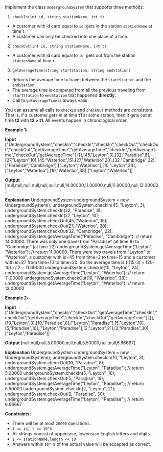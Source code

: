 
Implement the class  `UndergroundSystem`  that supports three methods:

1. `checkIn(int id, string stationName, int t)`

-   A customer with id card equal to  `id`, gets in the station  `stationName`  at time  `t`.
-   A customer can only be checked into one place at a time.

2. `checkOut(int id, string stationName, int t)`

-   A customer with id card equal to  `id`, gets out from the station  `stationName`  at time  `t`.

3. `getAverageTime(string startStation, string endStation)`

-   Returns the average time to travel between the  `startStation`  and the  `endStation`.
-   The average time is computed from all the previous traveling from  `startStation`  to  `endStation`  that happened  **directly**.
-   Call to  `getAverageTime`  is always valid.

You can assume all calls to  `checkIn`  and  `checkOut`  methods are consistent. That is, if a customer gets in at time  **t1**  at some station, then it gets out at time  **t2**  with  **t2  > t1**. All events happen in chronological order.

**Example 1:**

**Input**
["UndergroundSystem","checkIn","checkIn","checkIn","checkOut","checkOut","checkOut","getAverageTime","getAverageTime","checkIn","getAverageTime","checkOut","getAverageTime"]
[[],[45,"Leyton",3],[32,"Paradise",8],[27,"Leyton",10],[45,"Waterloo",15],[27,"Waterloo",20],[32,"Cambridge",22],["Paradise","Cambridge"],["Leyton","Waterloo"],[10,"Leyton",24],["Leyton","Waterloo"],[10,"Waterloo",38],["Leyton","Waterloo"]]

**Output**
[null,null,null,null,null,null,null,14.00000,11.00000,null,11.00000,null,12.00000]

**Explanation**
UndergroundSystem undergroundSystem = new UndergroundSystem();
undergroundSystem.checkIn(45, "Leyton", 3);
undergroundSystem.checkIn(32, "Paradise", 8);
undergroundSystem.checkIn(27, "Leyton", 10);
undergroundSystem.checkOut(45, "Waterloo", 15);
undergroundSystem.checkOut(27, "Waterloo", 20);
undergroundSystem.checkOut(32, "Cambridge", 22);
undergroundSystem.getAverageTime("Paradise", "Cambridge");       // return 14.00000. There was only one travel from "Paradise" (at time 8) to "Cambridge" (at time 22)
undergroundSystem.getAverageTime("Leyton", "Waterloo");          // return 11.00000. There were two travels from "Leyton" to "Waterloo", a customer with id=45 from time=3 to time=15 and a customer with id=27 from time=10 to time=20. So the average time is ( (15-3) + (20-10) ) / 2 = 11.00000
undergroundSystem.checkIn(10, "Leyton", 24);
undergroundSystem.getAverageTime("Leyton", "Waterloo");          // return 11.00000
undergroundSystem.checkOut(10, "Waterloo", 38);
undergroundSystem.getAverageTime("Leyton", "Waterloo");          // return 12.00000

**Example 2:**

**Input**
["UndergroundSystem","checkIn","checkOut","getAverageTime","checkIn","checkOut","getAverageTime","checkIn","checkOut","getAverageTime"]
[[],[10,"Leyton",3],[10,"Paradise",8],["Leyton","Paradise"],[5,"Leyton",10],[5,"Paradise",16],["Leyton","Paradise"],[2,"Leyton",21],[2,"Paradise",30],["Leyton","Paradise"]]

**Output**
[null,null,null,5.00000,null,null,5.50000,null,null,6.66667]

**Explanation**
UndergroundSystem undergroundSystem = new UndergroundSystem();
undergroundSystem.checkIn(10, "Leyton", 3);
undergroundSystem.checkOut(10, "Paradise", 8);
undergroundSystem.getAverageTime("Leyton", "Paradise"); // return 5.00000
undergroundSystem.checkIn(5, "Leyton", 10);
undergroundSystem.checkOut(5, "Paradise", 16);
undergroundSystem.getAverageTime("Leyton", "Paradise"); // return 5.50000
undergroundSystem.checkIn(2, "Leyton", 21);
undergroundSystem.checkOut(2, "Paradise", 30);
undergroundSystem.getAverageTime("Leyton", "Paradise"); // return 6.66667

**Constraints:**

-   There will be at most  `20000` operations.
-   `1 <= id, t <= 10^6`
-   All strings consist of uppercase, lowercase English letters and digits.
-   `1 <= stationName.length <= 10`
-   Answers within `10^-5` of the actual value will be accepted as correct.